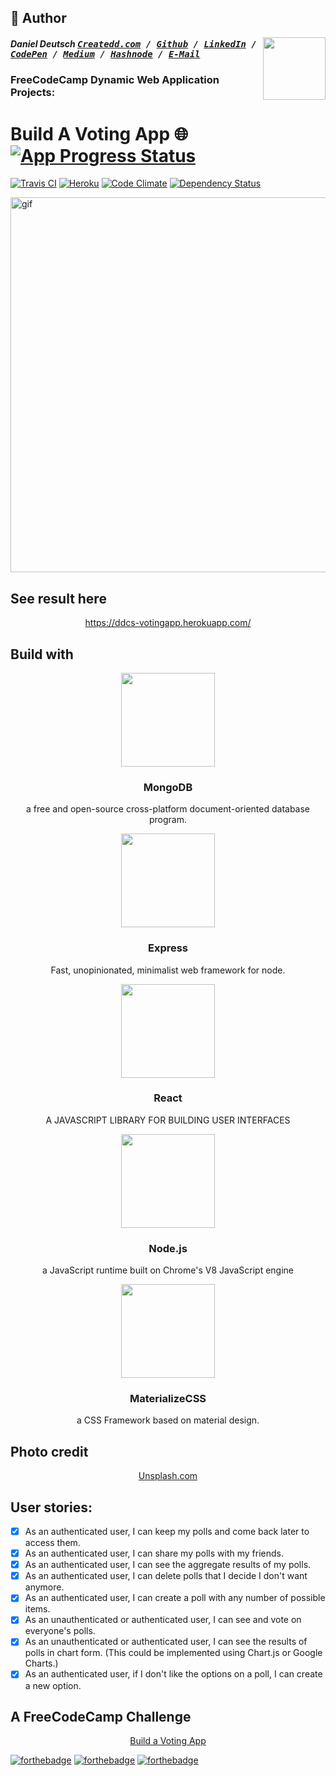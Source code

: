 ## 📝 Author
[<img src="https://avatars1.githubusercontent.com/u/22077628?v=3&u=927102473ec4fcc03ac2f6200740a9faff91fd55&s=400" align="right" height="100">](http://ddcreationstudios.at/)

##### Daniel Deutsch <kbd>[Createdd.com](http://createdd.com/) / [Github](https://www.freecodecamp.com/ddcreationstudios) / [LinkedIn](https://www.linkedin.com/in/daniel-deutsch-b95611127) / [CodePen](http://codepen.io/ddcreationstudios/)  / [Medium](https://medium.com/@ddcreationstudi) / [Hashnode](https://hashnode.com/@DDCreationStudio) / [E-Mail](mailto:dd@createdd.com)</kbd>


### FreeCodeCamp Dynamic Web Application Projects:
# Build A Voting App 🌐 [![App Progress Status](https://img.shields.io/badge/App%20Status-inProgress-0520b7.svg?style=plastic)](https://github.com/DDCreationStudios/votingApp)
[![Travis CI](https://travis-ci.org/DDCreationStudios/votingApp.svg?branch=master)](https://travis-ci.org/DDCreationStudios/votingApp) [![Heroku](http://heroku-badge.herokuapp.com/?app=ddcs-votingapp&style=flat&svg=1)](https://ddcs-votingapp.herokuapp.com/) [![Code Climate](https://codeclimate.com/github/DDCreationStudios/votingApp/badges/gpa.svg)](https://codeclimate.com/github/DDCreationStudios/votingApp) [![Dependency Status](https://gemnasium.com/badges/github.com/DDCreationStudios/votingApp.svg)](https://gemnasium.com/github.com/DDCreationStudios/votingApp)

<img src="http://recordit.co/vzW1lThdU5/gif/" alt="gif" height=600 />

<!--- ![img](./public/img/screenshot.png) -->

## See result here

<p align="center"> 
<a href="https://ddcs-votingapp.herokuapp.com/">https://ddcs-votingapp.herokuapp.com/ </a>
</p>

## Build with 

<p align="center">
<a href="https://www.mongodb.com/">
    <img src="https://github.com/mongodb-js/leaf/blob/master/dist/mongodb-leaf_256x256.png?raw=true" width="150">
  </a>
</p>
<p align="center">
  <h3 align="center">MongoDB</h3>
  <p align="center">
    a free and open-source cross-platform document-oriented database program. 
</p>

<p align="center">
<a href="https://www.mongodb.com/">
    <img src="https://camo.githubusercontent.com/fc61dcbdb7a6e49d3adecc12194b24ab20dfa25b/68747470733a2f2f692e636c6f756475702e636f6d2f7a6659366c4c376546612d3330303078333030302e706e67" width="150">
  </a>
</p>
<p align="center">
  <h3 align="center">Express</h3>
  <p align="center">
    Fast, unopinionated, minimalist web framework for node.
</p>

<p align="center">
<a href="https://facebook.github.io/react/">
    <img src="https://upload.wikimedia.org/wikipedia/en/thumb/a/a7/React-icon.svg/1024px-React-icon.svg.png" width="150">
  </a>
</p>
<p align="center">
  <h3 align="center">React</h3>
  <p align="center">
    A JAVASCRIPT LIBRARY FOR BUILDING USER INTERFACES
</p>

<p align="center">
  <a href="https://nodejs.org/en/">
    <img src="https://camo.githubusercontent.com/9c24355bb3afbff914503b663ade7beb341079fa/68747470733a2f2f6e6f64656a732e6f72672f7374617469632f696d616765732f6c6f676f2d6c696768742e737667" width="150">
  </a>
</p>
<p align="center">
  <h3 align="center">Node.js</h3>
  <p align="center">
    a JavaScript runtime built on Chrome's V8 JavaScript engine
</p>

<p align="center">
  <a href="http://materializecss.com/">
    <img src="http://materializecss.com/res/materialize.svg" width="150">
  </a>
</p>
<p align="center">
  <h3 align="center">MaterializeCSS</h3>
  <p align="center">
     a CSS Framework based on material design.
</p>

## Photo credit

<p align="center">
<a href="https://unsplash.com">Unsplash.com</a>
</p>


## User stories:
- [X] As an authenticated user, I can keep my polls and come back later to access them.
- [X] As an authenticated user, I can share my polls with my friends.
- [X] As an authenticated user, I can see the aggregate results of my polls.
- [X] As an authenticated user, I can delete polls that I decide I don't want anymore.
- [X] As an authenticated user, I can create a poll with any number of possible items.
- [X] As an unauthenticated or authenticated user, I can see and vote on everyone's polls.
- [X] As an unauthenticated or authenticated user, I can see the results of polls in chart form. (This could be implemented using Chart.js or Google Charts.)
- [X] As an authenticated user, if I don't like the options on a poll, I can create a new option.

## A FreeCodeCamp Challenge

<p align="center">
<a href="https://www.freecodecamp.org/challenges/build-a-voting-app">Build a Voting App</a>
</p>


[![forthebadge](http://forthebadge.com/images/badges/built-with-love.svg)](http://forthebadge.com) [![forthebadge](http://forthebadge.com/images/badges/kinda-sfw.svg)](http://forthebadge.com) [![forthebadge](http://forthebadge.com/images/badges/as-seen-on-tv.svg)](http://forthebadge.com)
